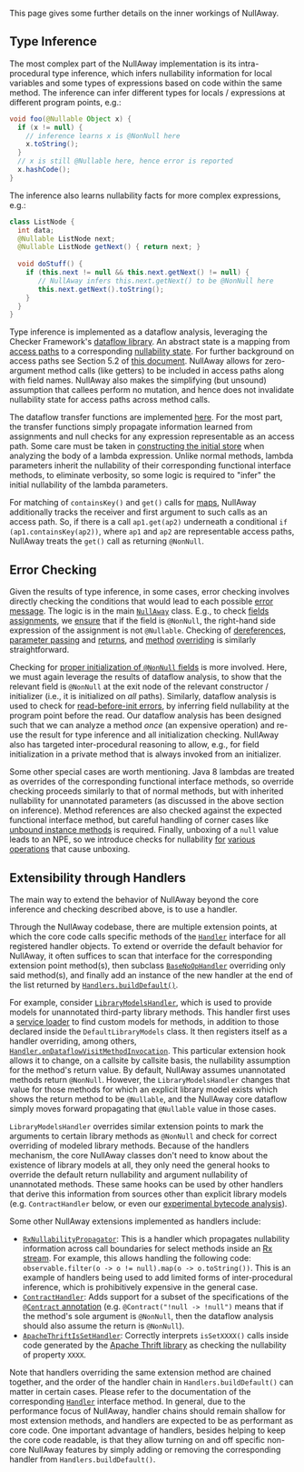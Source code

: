 This page gives some further details on the inner workings of
NullAway.

## Type Inference

The most complex part of the NullAway implementation is its
intra-procedural type inference, which infers nullability information
for local variables and some types of expressions based on code within
the same method.  The inference can infer different types for locals /
expressions at different program points, e.g.:
```java
void foo(@Nullable Object x) {
  if (x != null) {
    // inference learns x is @NonNull here
    x.toString();
  }
  // x is still @Nullable here, hence error is reported
  x.hashCode();
}
```

The inference also learns nullability facts for more complex
expressions, e.g.:
```java
class ListNode { 
  int data; 
  @Nullable ListNode next; 
  @Nullable ListNode getNext() { return next; }
  
  void doStuff() {
    if (this.next != null && this.next.getNext() != null) {
       // NullAway infers this.next.getNext() to be @NonNull here
       this.next.getNext().toString();
    }
  }
}
```

Type inference is implemented as a dataflow analysis, leveraging the
Checker
Framework's
[dataflow library](https://checkerframework.org/manual/checker-framework-dataflow-manual.pdf).
An abstract state is a mapping from
[access paths](https://github.com/uber/NullAway/blob/cfb1e2449b4e6d4187fcfa73ff638e3bc591603f/nullaway/src/main/java/com/uber/nullaway/dataflow/AccessPath.java) to a
corresponding
[nullability state](https://github.com/uber/NullAway/blob/master/nullaway/src/main/java/com/uber/nullaway/Nullness.java).
For further background on access paths see Section 5.2
of
[this document](https://manu.sridharan.net/files/aliasAnalysisChapter.pdf).
NullAway allows for zero-argument method calls (like getters) to be
included in access paths along with field names.  NullAway also makes
the simplifying (but unsound) assumption that callees perform no
mutation, and hence does not invalidate nullability state for access
paths across method calls.

The dataflow transfer functions are
implemented
[here](https://github.com/uber/NullAway/blob/cfb1e2449b4e6d4187fcfa73ff638e3bc591603f/nullaway/src/main/java/com/uber/nullaway/dataflow/AccessPathNullnessPropagation.java).
For the most part, the transfer functions simply propagate information
learned from assignments and null checks for any expression
representable as an access path.  Some care must be taken
in
[constructing the initial store](https://github.com/uber/NullAway/blob/cfb1e2449b4e6d4187fcfa73ff638e3bc591603f/nullaway/src/main/java/com/uber/nullaway/dataflow/AccessPathNullnessPropagation.java#L193) when
analyzing the body of a lambda expression.  Unlike normal methods,
lambda parameters inherit the nullability of their corresponding
functional interface methods, to eliminate verbosity, so some logic is
required to "infer" the initial nullability of the lambda parameters.

For matching of `containsKey()` and `get()` calls
for [maps](https://github.com/uber/NullAway/wiki/Maps), NullAway
additionally tracks the receiver and first argument to such calls as an access
path.  So, if there is a call `ap1.get(ap2)` underneath a
conditional `if (ap1.containsKey(ap2))`, where `ap1` and `ap2`
are representable access paths, NullAway treats the `get()` call as
returning `@NonNull`.

## Error Checking

Given the results of type inference, in some cases, error checking
involves directly checking the conditions that would lead to
each
possible
[error message](https://github.com/uber/NullAway/wiki/Error-Messages).
The logic is in the
main
[`NullAway`](https://github.com/uber/NullAway/blob/cfb1e2449b4e6d4187fcfa73ff638e3bc591603f/nullaway/src/main/java/com/uber/nullaway/NullAway.java) class.
E.g., to
check
[fields assignments](https://github.com/uber/NullAway/wiki/Error-Messages#assigning-nullable-expression-to-nonnull-field),
we [ensure](https://github.com/uber/NullAway/blob/cfb1e2449b4e6d4187fcfa73ff638e3bc591603f/nullaway/src/main/java/com/uber/nullaway/NullAway.java#L342) that if the field is `@NonNull`, the right-hand side
expression of the assignment is not `@Nullable`.  Checking of
[dereferences](https://github.com/uber/NullAway/wiki/Error-Messages#dereferenced-expression-is-nullable),
[parameter passing](https://github.com/uber/NullAway/wiki/Error-Messages#passing-nullable-parameter-where-nonnull-is-required) and
[returns](https://github.com/uber/NullAway/wiki/Error-Messages#returning-nullable-expression-from-method-with-nonnull-return-type),
and
[method](https://github.com/uber/NullAway/wiki/Error-Messages#assigning-nullable-expression-to-nonnull-field) [overriding](https://github.com/uber/NullAway/wiki/Error-Messages#parameter-is-nonnull-but-parameter-in-superclass-method-is-nullable) is
similarly straightforward.

Checking
for
[proper initialization of `@NonNull` fields](https://github.com/uber/NullAway/wiki/Error-Messages#initializer-method-does-not-guarantee-nonnull-field-is-initialized--nonnull-field--not-initialized) is
more involved.  Here, we must again leverage the results of dataflow
analysis, to show that the relevant field is `@NonNull` at the exit
node of the relevant constructor / initializer (i.e., it is
initialized on *all* paths).  Similarly, dataflow analysis is used to
check
for
[read-before-init errors](https://github.com/uber/NullAway/wiki/Error-Messages#read-of-nonnull-field-before-initialization),
by inferring field nullability at the program point before the read.
Our dataflow analysis has been designed such that we can analyze a
method *once* (an expensive operation) and re-use the result for type
inference and all initialization checking.  NullAway also has targeted
inter-procedural reasoning to allow, e.g., for field initialization in
a private method that is always invoked from an initializer.

Some other special cases are worth mentioning.  Java 8 lambdas are
treated as overrides of the corresponding functional interface
methods, so override checking proceeds similarly to that of normal
methods, but with inherited nullability for unannotated parameters (as
discussed in the above section on inference).  Method references are
also checked against the expected functional interface method, but
careful handling of corner cases
like
[unbound instance methods](https://github.com/uber/NullAway/wiki/Error-Messages#unbound-instance-method-reference-cannot-be-used-as-first-parameter-of-functional-interface-method-is-nullable) is
required.  Finally, unboxing of a `null` value leads to an NPE, so we
introduce checks for
nullability
[for](https://github.com/uber/NullAway/blob/cfb1e2449b4e6d4187fcfa73ff638e3bc591603f/nullaway/src/main/java/com/uber/nullaway/NullAway.java#L348) [various](https://github.com/uber/NullAway/blob/cfb1e2449b4e6d4187fcfa73ff638e3bc591603f/nullaway/src/main/java/com/uber/nullaway/NullAway.java#L393) [operations](https://github.com/uber/NullAway/blob/cfb1e2449b4e6d4187fcfa73ff638e3bc591603f/nullaway/src/main/java/com/uber/nullaway/NullAway.java#L537) that
cause unboxing.

## Extensibility through Handlers

The main way to extend the behavior of NullAway beyond the core inference and checking described above, is to use a handler. 

Through the NullAway codebase, there are multiple extension points, at which the core code calls specific methods of the [`Handler`](https://github.com/uber/NullAway/blob/cfb1e2449b4e6d4187fcfa73ff638e3bc591603f/nullaway/src/main/java/com/uber/nullaway/handlers/Handler.java) interface for all registered handler objects. To extend or override the default behavior for NullAway, it often suffices to scan that interface for the corresponding extension point method(s), then subclass [`BaseNoOpHandler`](https://github.com/uber/NullAway/blob/cfb1e2449b4e6d4187fcfa73ff638e3bc591603f/nullaway/src/main/java/com/uber/nullaway/handlers/BaseNoOpHandler.java) overriding only said method(s), and finally add an instance of the new handler at the end of the list returned by [`Handlers.buildDefault()`](https://github.com/uber/NullAway/blob/cfb1e2449b4e6d4187fcfa73ff638e3bc591603f/nullaway/src/main/java/com/uber/nullaway/handlers/Handlers.java#L37).

For example, consider [`LibraryModelsHandler`](https://github.com/uber/NullAway/blob/cfb1e2449b4e6d4187fcfa73ff638e3bc591603f/nullaway/src/main/java/com/uber/nullaway/handlers/LibraryModelsHandler.java), which is used to provide models for unannotated third-party library methods. This handler first uses a [service loader](https://docs.oracle.com/javase/7/docs/api/java/util/ServiceLoader.html) to find custom models for methods, in addition to those declared inside the `DefaultLibraryModels` class. It then registers itself as a handler overriding, among others, [`Handler.onDataflowVisitMethodInvocation`](https://github.com/uber/NullAway/blob/cfb1e2449b4e6d4187fcfa73ff638e3bc591603f/nullaway/src/main/java/com/uber/nullaway/handlers/Handler.java#L195). This particular extension hook allows it to change, on a callsite by callsite basis, the nullability assumption for the method's return value. By default, NullAway assumes unannotated methods return `@NonNull`. However, the `LibraryModelsHandler` changes that value for those methods for which an explicit library model exists which shows the return method to be `@Nullable`, and the NullAway core dataflow simply moves forward propagating that `@Nullable` value in those cases. 

`LibraryModelsHandler` overrides similar extension points to mark the arguments to certain library methods as `@NonNull` and check for correct overriding of modeled library methods. Because of the handlers mechanism, the core NullAway classes don't need to know about the existence of library models at all, they only need the general hooks to override the default return nullability and argument nullability of unannotated methods. These same hooks can be used by other handlers that derive this information from sources other than explicit library models (e.g. `ContractHandler` below, or even our [experimental bytecode analysis](https://github.com/uber/NullAway/blob/4c1b1beedd0aca420d91371455a8a15efa12d262/nullaway/src/main/java/com/uber/nullaway/handlers/InferredJARModelsHandler.java)).

Some other NullAway extensions implemented as handlers include:

* [`RxNullabilityPropagator`](https://github.com/uber/NullAway/blob/cfb1e2449b4e6d4187fcfa73ff638e3bc591603f/nullaway/src/main/java/com/uber/nullaway/handlers/RxNullabilityPropagator.java): This is a handler which propagates nullability information across call boundaries for select methods inside an [Rx stream](https://github.com/ReactiveX/RxJava/wiki). For example, this allows handling the following code: `observable.filter(o -> o != null).map(o -> o.toString())`. This is an example of handlers being used to add limited forms of inter-procedural inference, which is prohibitively expensive in the general case.
* [`ContractHandler`](https://github.com/uber/NullAway/blob/cfb1e2449b4e6d4187fcfa73ff638e3bc591603f/nullaway/src/main/java/com/uber/nullaway/handlers/ContractHandler.java): Adds support for a subset of the specifications of the [`@Contract` annotation](https://www.jetbrains.com/help/idea/contract-annotations.html) (e.g. `@Contract("!null -> !null")` means that if the method's sole argument is `@NonNull`, then the dataflow analysis should also assume the return is `@NonNull`).
* [`ApacheThriftIsSetHandler`](https://github.com/uber/NullAway/blob/cfb1e2449b4e6d4187fcfa73ff638e3bc591603f/nullaway/src/main/java/com/uber/nullaway/handlers/ApacheThriftIsSetHandler.java): Correctly interprets `isSetXXXX()` calls inside code generated by the [Apache Thrift library](https://thrift.apache.org) as checking the nullability of property `XXXX`. 

Note that handlers overriding the same extension method are chained together, and the order of the handler chain in `Handlers.buildDefault()` can matter in certain cases. Please refer to the documentation of the corresponding [`Handler`](https://github.com/uber/NullAway/blob/cfb1e2449b4e6d4187fcfa73ff638e3bc591603f/nullaway/src/main/java/com/uber/nullaway/handlers/Handler.java) interface method. In general, due to the performance focus of NullAway, handler chains should remain shallow for most extension methods, and handlers are expected to be as performant as core code. One important advantage of handlers, besides helping to keep the core code readable, is that they allow turning on and off specific non-core NullAway features by simply adding or removing the corresponding handler from `Handlers.buildDefault()`.

